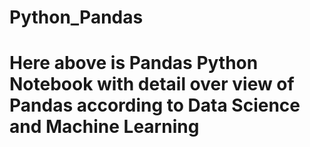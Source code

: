 # Python_Pandas
# Here above is Pandas Python Notebook with detail over view of Pandas according to Data Science and Machine Learning 

